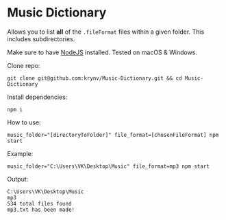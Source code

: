 # Music Dictionary

Allows you to list **all** of the `.fileFormat` files within a given folder. This includes subdirectories.

Make sure to have [NodeJS](https://nodejs.org/) installed. 
Tested on macOS & Windows.

Clone repo: 

    git clone git@github.com:krynv/Music-Dictionary.git && cd Music-Dictionary

Install dependencies:

    npm i

How to use: 

    music_folder="[directoryToFolder]" file_format=[chosenFileFormat] npm start

Example:

    music_folder="C:\Users\VK\Desktop\Music" file_format=mp3 npm start

Output:

    C:\Users\VK\Desktop\Music
    mp3
    534 total files found
    mp3.txt has been made!

